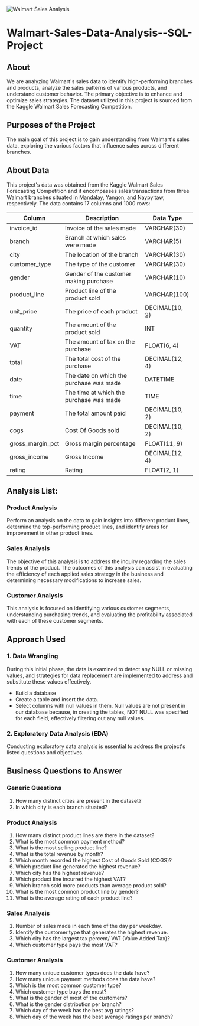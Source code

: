 ![Walmart Sales Analysis](https://github.com/user-attachments/assets/930cf067-9270-41de-8fe6-41f51a10c165)

# Walmart-Sales-Data-Analysis--SQL-Project

## About
We are analyzing Walmart's sales data to identify high-performing branches and products, analyze the sales patterns of various products, and understand customer behavior. The primary objective is to enhance and optimize sales strategies. The dataset utilized in this project is sourced from the Kaggle Walmart Sales Forecasting Competition.

## Purposes of the Project
The main goal of this project is to gain understanding from Walmart's sales data, exploring the various factors that influence sales across different branches.

## About Data
This project's data was obtained from the Kaggle Walmart Sales Forecasting Competition and it encompasses sales transactions from three Walmart branches situated in Mandalay, Yangon, and Naypyitaw, respectively. The data contains 17 columns and 1000 rows:

| Column             | Description                                | Data Type         |
|--------------------|--------------------------------------------|-------------------|
| invoice_id         | Invoice of the sales made                  | VARCHAR(30)       |
| branch             | Branch at which sales were made            | VARCHAR(5)        |
| city               | The location of the branch                 | VARCHAR(30)       |
| customer_type      | The type of the customer                   | VARCHAR(30)       |
| gender             | Gender of the customer making purchase     | VARCHAR(10)       |
| product_line       | Product line of the product sold           | VARCHAR(100)      |
| unit_price         | The price of each product                  | DECIMAL(10, 2)    |
| quantity           | The amount of the product sold             | INT               |
| VAT                | The amount of tax on the purchase          | FLOAT(6, 4)       |
| total              | The total cost of the purchase             | DECIMAL(12, 4)    |
| date               | The date on which the purchase was made    | DATETIME          |
| time               | The time at which the purchase was made    | TIME              |
| payment            | The total amount paid                      | DECIMAL(10, 2)    |
| cogs               | Cost Of Goods sold                         | DECIMAL(10, 2)    |
| gross_margin_pct   | Gross margin percentage                    | FLOAT(11, 9)      |
| gross_income       | Gross Income                               | DECIMAL(12, 4)    |
| rating             | Rating                                     | FLOAT(2, 1)       |

## Analysis List:

### Product Analysis
Perform an analysis on the data to gain insights into different product lines, determine the top-performing product lines, and identify areas for improvement in other product lines.

### Sales Analysis
The objective of this analysis is to address the inquiry regarding the sales trends of the product. The outcomes of this analysis can assist in evaluating the efficiency of each applied sales strategy in the business and determining necessary modifications to increase sales.

### Customer Analysis
This analysis is focused on identifying various customer segments, understanding purchasing trends, and evaluating the profitability associated with each of these customer segments.

## Approach Used

### 1. Data Wrangling
During this initial phase, the data is examined to detect any NULL or missing values, and strategies for data replacement are implemented to address and substitute these values effectively.

- Build a database
- Create a table and insert the data.
- Select columns with null values in them. Null values are not present in our database because, in creating the tables, NOT NULL was specified for each field, effectively filtering out any null values.


### 2. Exploratory Data Analysis (EDA)
Conducting exploratory data analysis is essential to address the project's listed questions and objectives.

## Business Questions to Answer

### Generic Questions
1. How many distinct cities are present in the dataset?
2. In which city is each branch situated?

### Product Analysis
1. How many distinct product lines are there in the dataset?
2. What is the most common payment method?
3. What is the most selling product line?
4. What is the total revenue by month?
5. Which month recorded the highest Cost of Goods Sold (COGS)?
6. Which product line generated the highest revenue?
7. Which city has the highest revenue?
8. Which product line incurred the highest VAT?
9. Which branch sold more products than average product sold?
10. What is the most common product line by gender?
11. What is the average rating of each product line?

### Sales Analysis
1. Number of sales made in each time of the day per weekday.
2. Identify the customer type that generates the highest revenue.
3. Which city has the largest tax percent/ VAT (Value Added Tax)?
4. Which customer type pays the most VAT?

### Customer Analysis
1. How many unique customer types does the data have?
2. How many unique payment methods does the data have?
3. Which is the most common customer type?
4. Which customer type buys the most?
5. What is the gender of most of the customers?
6. What is the gender distribution per branch?
7. Which day of the week has the best avg ratings?
8. Which day of the week has the best average ratings per branch?
